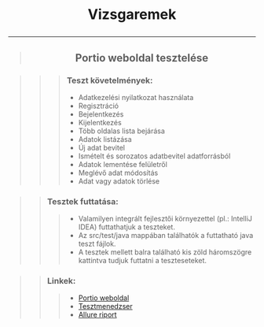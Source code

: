 # <p style="text-align: center;">Vizsgaremek</p>

***
>## <p style="text-align: center;">Portio weboldal tesztelése</p>


>>>### Teszt követelmények:
>>>* Adatkezelési nyilatkozat használata
>>>* Regisztráció
>>>* Bejelentkezés
>>>* Kijelentkezés
>>>* Több oldalas lista bejárása
>>>* Adatok listázása
>>>* Új adat bevitel
>>>* Ismételt és sorozatos adatbevitel adatforrásból
>>>* Adatok lementése felületről
>>>* Meglévő adat módosítás
>>>* Adat vagy adatok törlése

>>### Tesztek futtatása:
>>>* Valamilyen integrált fejlesztői környezettel (pl.: IntelliJ IDEA) futtathatjuk a teszteket.
>>>* Az src/test/java mappában találhatók a futtatható java teszt fájlok.
>>>* A  tesztek mellett balra található kis zöld háromszögre kattintva tudjuk futtatni a teszteseteket.


>>### Linkek:
>>>* [Portio weboldal](https://lennertamas.github.io/portio/)
>>>* [Tesztmenedzser](https://docs.google.com/spreadsheets/d/1X_wSFeqYDPBG7ZU4LW-mwp7juzhCGRmTdaif4On_R80/edit#gid=0)
>>>* [Allure riport](https://speet10.github.io/VizsgaRemek)

